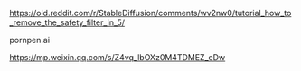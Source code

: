 https://old.reddit.com/r/StableDiffusion/comments/wv2nw0/tutorial_how_to_remove_the_safety_filter_in_5/

pornpen.ai

https://mp.weixin.qq.com/s/Z4vq_lbOXz0M4TDMEZ_eDw
